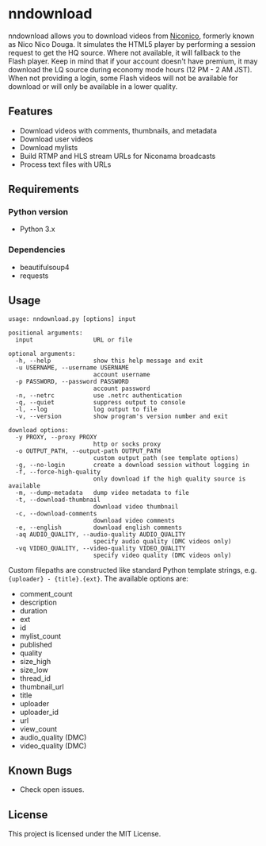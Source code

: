 # nndownload
nndownload allows you to download videos from [Niconico](http://nicovideo.jp), formerly known as Nico Nico Douga. It simulates the HTML5 player by performing a session request to get the HQ source. Where not available, it will fallback to the Flash player. Keep in mind that if your account doesn't have premium, it may download the LQ source during economy mode hours (12 PM - 2 AM JST). When not providing a login, some Flash videos will not be available for download or will only be available in a lower quality.

## Features
 - Download videos with comments, thumbnails, and metadata
 - Download user videos
 - Download mylists
 - Build RTMP and HLS stream URLs for Niconama broadcasts
 - Process text files with URLs

## Requirements
### Python version
- Python 3.x

### Dependencies
- beautifulsoup4
- requests

## Usage
```
usage: nndownload.py [options] input

positional arguments:
  input                 URL or file

optional arguments:
  -h, --help            show this help message and exit
  -u USERNAME, --username USERNAME
                        account username
  -p PASSWORD, --password PASSWORD
                        account password
  -n, --netrc           use .netrc authentication
  -q, --quiet           suppress output to console
  -l, --log             log output to file
  -v, --version         show program's version number and exit

download options:
  -y PROXY, --proxy PROXY
                        http or socks proxy
  -o OUTPUT_PATH, --output-path OUTPUT_PATH
                        custom output path (see template options)
  -g, --no-login        create a download session without logging in
  -f, --force-high-quality
                        only download if the high quality source is available
  -m, --dump-metadata   dump video metadata to file
  -t, --download-thumbnail
                        download video thumbnail
  -c, --download-comments
                        download video comments
  -e, --english         download english comments
  -aq AUDIO_QUALITY, --audio-quality AUDIO_QUALITY
                        specify audio quality (DMC videos only)
  -vq VIDEO_QUALITY, --video-quality VIDEO_QUALITY
                        specify video quality (DMC videos only)
```

Custom filepaths are constructed like standard Python template strings, e.g. `{uploader} - {title}.{ext}`. The available options are:

- comment_count
- description
- duration
- ext
- id
- mylist_count
- published
- quality
- size_high
- size_low
- thread_id
- thumbnail_url
- title
- uploader
- uploader_id
- url
- view_count
- audio_quality (DMC)
- video_quality (DMC)

## Known Bugs
- Check open issues.

## License
This project is licensed under the MIT License.
